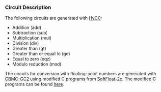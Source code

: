 ### Circuit Description
The following circuits are generated with [HyCC](https://gitlab.com/securityengineering/HyCC):
 - Addition (add)
 - Subtraction (sub)
 - Multiplication (mul)
 - Division (div)
 - Greater than (gt)
 - Greater than or equal to (ge)
 - Equal to zero (eqz)
 - Modulo reduction (mod)

The circuits for conversion with floating-point numbers are generated with [CBMC-GC2](https://gitlab.com/securityengineering/CBMC-GC-2) using modified C programs from [SoftFloat-2c](http://www.jhauser.us/arithmetic/SoftFloat.html). The modified C programs can be found [here](https://github.com/liangzhao-darmstadt/Securely-Realizing-Output-Privacy-in-MPC-using-Differential-Privacy/tree/dev/src/motioncore/utility/CBMC-GC-2-master/examples/lz_float).